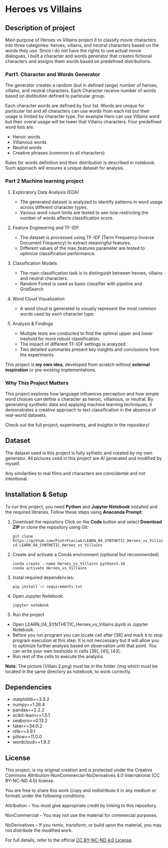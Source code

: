 # Heroes vs Villains
## Description of project

Main purpose of Heroes vs Villains project it to classify movie characters into three categories: heroes, villains, and neutral characters based on the words they use. Since I do not have the rights to use actual movie dialogues, I built a character and words generator that creates fictional characters and assigns them words based on predefined distributions.

### Part1. Character and Words Generator

The generator creates a random (but in defined range) number of heroes, villains, and neutral characters. Each Character  receive number of words based on distibution defined to particular group. 

Each character words are defined by four list. Words are unique for particular list and all characters can use words from each list but their usage is limited by character type. For example Hero can use Villains word but their overal usage will be lower that Villains characters. Four predefined word lists are:

* Heroic words
* Villainous words
* Neutral words
* Creative phrases (common to all characters)

Rules for words definition and their distribution is described in notebook. Such approach will ensures a unique dataset for analysis.

### Part 2 Machine learning project

1. Exploratory Data Analysis (EDA)
	* The generated dataset is analyzed to identify patterns in word usage across different character types.
	* Various word count limits are tested to see how restricting the number of words affects classification score.

2. Feature Engineering and TF-IDF
	* The dataset is processed using TF-IDF (Term Frequency-Inverse Document Frequency) to extract meaningful features. 
	* Different values of the max_features parameter are tested to optimize classification performance.

3. Classification Models
	* The main classification task is to distinguish between heroes, villains and neutral characters. 
	* Random Forest is used as basic classifier with pipeline and GridSearch

4. Word Cloud Visualization
	* A word cloud is generated to visually represent the most common words used by each character type.

5. Analysis & Findings
	* Multiple tests are conducted to find the optimal upper and lower treshold for more robust classification.
	* The impact of different TF-IDF settings is analyzed.
	* Two detailed summaries present key insights and conclusions from the experiments.

This project is  **my own idea**, developed from scratch without **external inspiration** or pre-existing implementations.

### Why This Project Matters

This project explores how language influences perception and how simple word choices can define a character as heroic, villainous, or neutral. By generating synthetic data and applying machine learning techniques, it demonstrates a creative approach to text classification in the absence of real-world datasets.

Check out the full project, experiments, and insights in the repository!

## Dataset 
The dataset used is this project is fully sythetic and created by my own generator. All pictures used in this project are AI generated and modified by myself. 

Any similarities to real films and characters are coincidental and not intentional.

## Installation & Setup
To run this project, you need **Python** and **Jupyter Notebook** installed and the required libraries. Follow these steps using **Anaconda Prompt**:

1. Download the repository
Click on the **Code** button and select **Download ZIP** or clone the repository using Git:	
 	```
	git clone https://github.com/PiotrPieciak/LEARN_04_SYNTHETIC_Heroes_vs_Villains.git
	cd LEARN_04_SYNTHETIC_Heroes_vs_Villains
 	```
  
3. Create and activate a Conda environment (optional but recommended)
	```
	conda create --name Heroes_vs_Villains python=3.10
	conda activate Heroes_vs_Villains
	```
 
4. Instal required dependencies:
	```
	pip install -r requirements.txt
 	```
 
5. Open Jupyter Notebook:
	```
 	jupyter notebook
  	```
 
6. Run the project
* Open LEARN_04_SYNTHETIC_Heroes_vs_Villains.ipynb in Jupyter Notebook.
* Before you run program you can locate cell after [36] and mark it to stop program execution at this step. It is not neccessary but it will allow you to optimize further analysis based on observation until that point. You can write your own tresholds in cells [39], [41], [43]. 
* Run rest of the cells to execute the analysis.

**Note:**  The picture (Villain 2.png) must be in the folder /img which must be located in the same directory as notebook, to work correctly.

## Dependencies
* matplotlib==3.9.2
* numpy==1.26.4
* pandas==2.2.2
* scikit-learn==1.5.1
* seaborn==0.13.2
* faker==34.0.2
* nltk==3.9.1
* pillow==11.0.0
* wordcloud==1.9.3

## License
This project, is my original creation and is protected under the Creative Commons Attribution-NonCommercial-NoDerivatives 4.0 International (CC BY-NC-ND 4.0) license.

You are free to share this work (copy and redistribute it in any medium or format) under the following conditions:

Attribution – You must give appropriate credit by linking to this repository.

NonCommercial – You may not use the material for commercial purposes.

NoDerivatives – If you remix, transform, or build upon the material, you may not distribute the modified work.

For full details, refer to the official [CC BY-NC-ND 4.0 License](https://creativecommons.org/licenses/by-nc-nd/4.0/deed.en).

